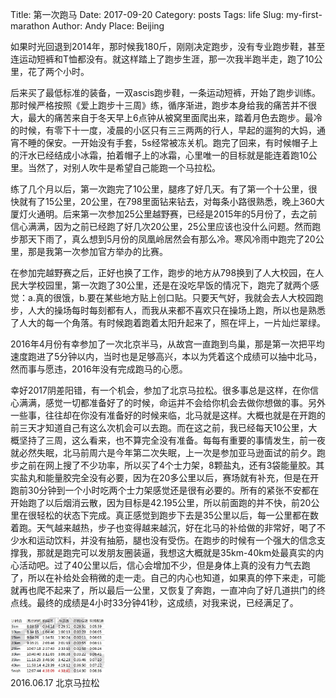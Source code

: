 Title: 第一次跑马
Date: 2017-09-20
Category: posts
Tags: life
Slug: my-first-marathon
Author: Andy
Place: Beijing

如果时光回退到2014年，那时候我180斤，刚刚决定跑步，没有专业跑步鞋，甚至连运动短裤和T恤都没有。就这样踏上了跑步生涯，那一次我半跑半走，跑了10公里，花了两个小时。

后来买了最低标准的装备，一双ascis跑步鞋，一条运动短裤，开始了跑步训练。那时候严格按照《爱上跑步十三周》练，循序渐进，跑步本身给我的痛苦并不很大，最大的痛苦来自于冬天早上6点钟从被窝里面爬出来，踏着月色去跑步。最冷的时候，有零下十一度，凌晨的小区只有三三两两的行人，早起的遛狗的大妈，通宵不睡的保安。一开始没有手套，5s经常被冻关机。跑完了回来，有时候帽子上的汗水已经结成小冰霜，拍着帽子上的冰霜，心里唯一的目标就是能连着跑10公里。当然了，对别人吹牛是希望自己能跑一个马拉松。

练了几个月以后，第一次跑完了10公里，腿疼了好几天。有了第一个十公里，很快就有了15公里，20公里，在798里面钻来钻去，对每条小路很熟悉，晚上360大厦灯火通明。后来第一次参加25公里越野赛，已经是2015年的5月份了，去之前信心满满，因为之前已经跑了好几次20公里，25公里应该也没什么问题。然而跑步那天下雨了，真么想到5月份的凤凰岭居然会有那么冷。寒风冷雨中跑完了20公里，那是我第一次参加官方举办的比赛。

在参加完越野赛之后，正好也换了工作，跑步的地方从798换到了人大校园，在人民大学校园里，第一次跑了30公里，还是在没吃早饭的情况下，跑完了就两个感觉：a.真的很饿，b.要在某些地方贴上创口贴。只要天气好，我就会去人大校园跑步，人大的操场每时每刻都有人，而我从来都不喜欢只在操场上跑，所以也是熟悉了人大的每一个角落。有时候跑着跑着太阳升起来了，照在坪上，一片灿烂翠绿。

2016年4月份有幸参加了一次北京半马，从故宫一直跑到鸟巢，那是第一次把平均速度跑进了5分钟以内，当时也是足够高兴，本以为凭着这个成绩可以抽中北马，然而事与愿违，2016年没有完成跑马的心愿。

幸好2017阴差阳错，有一个机会，参加了北京马拉松。很多事总是这样，在你信心满满，感觉一切都准备好了的时候，命运并不会给你机会去做你想做的事。另外一些事，往往却在你没有准备好的时候来临，北马就是这样。大概也就是在开跑的前三天才知道自己有这么次机会可以去跑。而在这之前，我已经每天10公里，大概坚持了三周，这么看来，也不算完全没有准备。每每有重要的事情发生，前一夜就必然失眠，北马前周六是今年第二次失眠，上一次是参加亚马逊面试的前夕。跑步之前在网上搜了不少功率，所以买了4个士力架，8颗盐丸，还有3袋能量胶。其实盐丸和能量胶完全没有必要，因为在20多公里以后，赛场就有补充，但是在开跑前30分钟到一个小时吃两个士力架感觉还是很有必要的。所有的紧张不安都在开始跑了以后烟消云散，因为目标是42.195公里，所以前面跑的并不快，前20公里在很轻松的状态下完成。真正感觉到跑步下去是35公里以后，每一公里都在数着跑。天气越来越热，步子也变得越来越沉，好在北马的补给做的非常好，喝了不少水和运动饮料，并没有抽筋，腿也没有受伤。在跑步的时候有一个强大的信念支撑我，那就是跑完可以发朋友圈装逼，我想这大概就是35km-40km处最真实的内心活动吧。过了40公里以后，信心会增加不少，但是身体上真的没有力气去跑了，所以在补给处会稍微的走一走。自己的内心也知道，如果真的停下来走，可能就再也爬不起来了，所以最后一公里，又恢复了奔跑，一直冲向了好几道拱门的终点线。最终的成绩是4小时33分钟41秒，这成绩，对我来说，已经满足了。

<div class="figure"> 
    <img src="/static/images/first_marathon_transcript.jpg" alt="babies"  width="30%" class="carousel-inner  img-rounded img-responsive center-block"/>
    <div class="caption">2016.06.17 北京马拉松</div>
</div>
